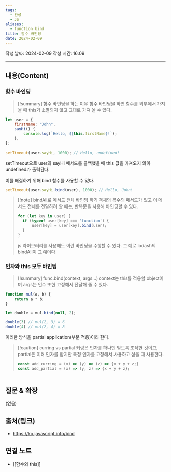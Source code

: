 ```yaml
---
tags:
  - 완성
  - JS
aliases:
  - function bind
title: 함수 바인딩
date: 2024-02-09
---
```

작성 날짜: 2024-02-09
작성 시간: 16:09

----
## 내용(Content)
### 함수 바인딩
>[!summary] 함수 바인딩을 하는 이유
>함수 바인딩을 하면 함수를 외부에서 가져올 때 this가 소멸되지 않고 그대로 가져 올 수 있다.


```js
let user = {
    firstName: "John",
    sayHi() {
        console.log(`Hello, ${this.firstName}!`);
    },
};
  
setTimeout(user.sayHi, 1000); // Hello, undefined!
```

setTimeout으로 user의 sayHi 메서드를 콜백했을 때 this 값을 가져오지 않아 undefined가 출력된다.

이를 해결하기 위해 bind 함수를 사용할 수 있다.

```js
setTimeout(user.sayHi.bind(user), 1000); // Hello, John!
```

>[!note] bindAll로 메서드 전체 바인딩 하기
>객체의 복수의 메서드가 있고 이 메서드 전체를 전달하려 할 때는, 반복문을 사용해 바인딩할 수 있다.
>```js
>for (let key in user) {
>	if (typeof user[key] === 'function') {
>		user[key] = user[key].bind(user);	
>	}
>}
>```
>js 라이브러리를 사용해도 이런 바인딩을 수행할 수 있다. 그 예로 lodash의 bindAll이 그 예이다


### 인자와 this 모두 바인딩
>[!summary] func.bind(context, args...)
>context는 this를 적용할 object이며 args는 인수 또한 고정해서 전달해 줄 수 있다.


```js
function mul(a, b) {
	return a * b;
}

let double = mul.bind(null, 2);

double(3) // mul(2, 3) = 6
double(4) // mul(2, 4) = 8
```

이러한 방식을 partial application(부분 적용)이라 한다.

>[!caution] curring vs partial
>커링은 인자를 하나만 받도록 조작한 것이고, partial은 여러 인자를 받지만 특정 인자를 고정해서 사용하고 싶을 때 사용한다.
>```js
>const add_curring = (x) => (y) => (z) => {x + y + z;}
>const add_partial = (x) => (y, z) => {x + y + z};
>```
```
```


## 질문 & 확장

(없음)

## 출처(링크)
- https://ko.javascript.info/bind

## 연결 노트
- [[함수와 this]]









